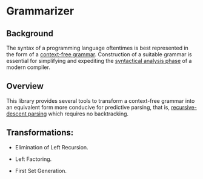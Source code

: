 # Grammarizer

## Background

The syntax of a programming language oftentimes is best represented in the form
of a [context-free grammar](https://en.wikipedia.org/wiki/Context-free_grammar).
Construction of a suitable grammar is essential for simplifying and expediting
the [syntactical analysis phase](https://en.wikipedia.org/wiki/Parsing) of a
modern compiler.

## Overview

This library provides several tools to transform a context-free grammar into an
equivalent form more conducive for predictive parsing, that is,
[recursive-descent parsing](https://en.wikipedia.org/wiki/Recursive_descent_parser)
which requires no backtracking.

## Transformations:

* Elimination of Left Recursion.

* Left Factoring.

* First Set Generation.